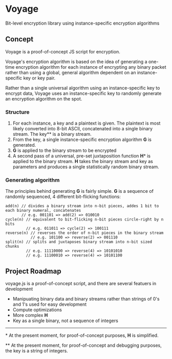 # Voyage
Bit-level encryption library using instance-specific encryption algorithms

## Concept

Voyage is a proof-of-concept JS script for encryption.

Voyage's encryption algorithm is based on the idea of generating a one-time encryption algorithm for each instance of encrypting any binary packet rather than using a global, general algorithm dependent on an instance-specific key or key pair. 

Rather than a single universal algorithm using an instance-specific key to encrypt data, Voyage uses an instance-specific key to randomly generate an encryption algorithm on the spot.

### Structure

1. For each instance, a key and a plaintext is given. The plaintext is most likely converted into 8-bit ASCII, concatenated into a single binary stream. The key\*\* is a binary stream.
2. From the key, a single instance-specific encryption algorithm __G__ is generated.
3. __G__ is applied to the binary stream to be encrypted
4. A second pass of a universal, pre-set juxtaposition function __H__\* is applied to the binary stream. __H__ takes the binary stream and key as parameters and produces a single statistically random binary stream.

### Generating algorithm

The principles behind generating __G__ is fairly simple. __G__ is a sequence of randomly sequenced, 4 different bit-flicking functions:

    add(n) // divides a binary stream into n-bit pieces, addes 1 bit to each binary numeral, concatenates
           // e.g. 001101 => add(2) => 010010
    cycle(n) // equivalent to bit-flicking n-bit pieces circle-right by n bits
             // e.g. 011011 => cycle(2) => 100111
    reverse(n) // reverses the order of n-bit pieces in the binary stream
               // e.g. 101100 => reverse(2) => 001110
    split(n) // splits and juxtaposes binary stream into n-bit sized chunks
             // e.g. 11110000 => reverse(4) => 10101010
             // e.g. 11100010 => reverse(4) => 10101100

## Project Roadmap

voyage.js is a proof-of-concept script, and there are several featuers in development

* Manipuating binary data and binary streams rather than strings of 0's and 1's used for easy development
* Compute optimizations
* More complex __H__
* Key as a single binary, not a sequence of integers

- - -

\* At the present moment, for proof-of-concept purposes, __H__ is simplified.

\*\* At the present moment, for proof-of-concept and debugging purposes, the key is a string of integers.



